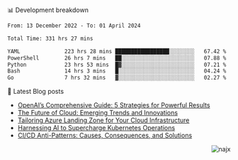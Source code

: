 📊 Development breakdown
<!--START_SECTION:waka-->

```txt
From: 13 December 2022 - To: 01 April 2024

Total Time: 331 hrs 27 mins

YAML              223 hrs 28 mins █████████████████░░░░░░░░   67.42 %
PowerShell        26 hrs 7 mins   ██░░░░░░░░░░░░░░░░░░░░░░░   07.88 %
Python            23 hrs 53 mins  █▓░░░░░░░░░░░░░░░░░░░░░░░   07.21 %
Bash              14 hrs 3 mins   █░░░░░░░░░░░░░░░░░░░░░░░░   04.24 %
Go                7 hrs 32 mins   ▓░░░░░░░░░░░░░░░░░░░░░░░░   02.27 %
```

<!--END_SECTION:waka-->

📕 Latest Blog posts

<!-- BLOG-POST-LIST:START -->
- [OpenAI’s Comprehensive Guide: 5 Strategies for Powerful Results](https://najx.dev/openai's-comprehensive-guide-to-prompt-writing-five-new-strategies-for-powerful-results/)
- [The Future of Cloud: Emerging Trends and Innovations](https://najx.dev/the-future-of-cloud-emerging-trends-and-innovations/)
- [Tailoring Azure Landing Zone for Your Cloud Infrastructure](https://najx.dev/tailoring-your-azure-landing-zone-for-cloud-infrastructure/)
- [Harnessing AI to Supercharge Kubernetes Operations](https://najx.dev/harnessing-ai-to-supercharge-kubernetes-operations/)
- [CI/CD Anti-Patterns: Causes, Consequences, and Solutions](https://najx.dev/cicd-anti-patterns/)
<!-- BLOG-POST-LIST:END -->

<p align="right">
  <img src="https://komarev.com/ghpvc/?username=najx&label=GitHub%20Profile%20Views&color=yellow&style=flat" alt="najx" />
</p align="center">
